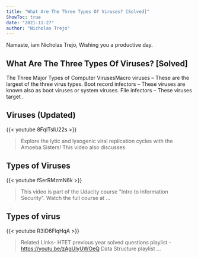 ```yaml
---
title: "What Are The Three Types Of Viruses? [Solved]"
ShowToc: true 
date: "2021-11-27"
author: "Nicholas Trejo" 
---
```


Namaste, iam Nicholas Trejo, Wishing you a productive day.
## What Are The Three Types Of Viruses? [Solved]
 The Three Major Types of Computer VirusesMacro viruses – These are the largest of the three virus types. 
 Boot record infectors – These viruses are known also as boot viruses or system viruses. 
 File infectors – These viruses target .

## Viruses (Updated)
{{< youtube 8FqlTslU22s >}}
>Explore the lytic and lysogenic viral replication cycles with the Amoeba Sisters! This video also discusses 

## Types of Viruses
{{< youtube fSerRMzmN6k >}}
>This video is part of the Udacity course "Intro to Information Security". Watch the full course at ...

## Types of virus
{{< youtube R3ID6FlqHqA >}}
>Related Links- HTET previous year solved questions playlist - https://youtu.be/zAgUlyUWOeQ Data Structure playlist ...

